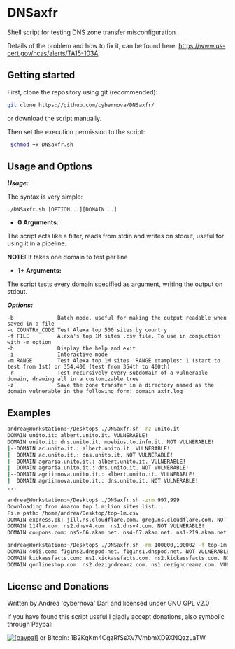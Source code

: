DNSaxfr
====

Shell script for testing DNS zone transfer misconfiguration .

Details of the problem and how to fix it, can be found here: https://www.us-cert.gov/ncas/alerts/TA15-103A

## Getting started

First, clone the repository using git (recommended):

```bash
git clone https://github.com/cybernova/DNSaxfr/
```
or download the script manually.

Then set the execution permission to the script:

```bash
 $chmod +x DNSaxfr.sh
```

Usage and Options
-----------------

***Usage:***

The syntax is very simple:

```
./DNSaxfr.sh [OPTION...][DOMAIN...]

```

* **0 Arguments:**

The script acts like a filter, reads from stdin and writes on stdout, useful for using it in a pipeline.

**NOTE:** It takes one domain to test per line

* **1+ Arguments:**

The script tests every domain specified as argument, writing the output on stdout.

***Options:***

```
-b              Batch mode, useful for making the output readable when saved in a file
-c COUNTRY_CODE Test Alexa top 500 sites by country
-f FILE         Alexa's top 1M sites .csv file. To use in conjuction with -m option
-h              Display the help and exit
-i              Interactive mode
-m RANGE        Test Alexa top 1M sites. RANGE examples: 1 (start to test from 1st) or 354,400 (test from 354th to 400th)   
-r              Test recursively every subdomain of a vulnerable domain, drawing all in a customizable tree
-z              Save the zone transfer in a directory named as the domain vulnerable in the following form: domain_axfr.log

```

## Examples

```bash
andrea@Workstation:~/Desktop$ ./DNSaxfr.sh -rz unito.it
DOMAIN unito.it: albert.unito.it. VULNERABLE!
DOMAIN unito.it: dns.unito.it. moebius.to.infn.it. NOT VULNERABLE!
|--DOMAIN ac.unito.it.: albert.unito.it. VULNERABLE!
|  DOMAIN ac.unito.it.: dns.unito.it. NOT VULNERABLE!
|--DOMAIN agraria.unito.it.: albert.unito.it. VULNERABLE!
|  DOMAIN agraria.unito.it.: dns.unito.it. NOT VULNERABLE!
|--DOMAIN agriinnova.unito.it.: albert.unito.it. VULNERABLE!
|  DOMAIN agriinnova.unito.it.: dns.unito.it. NOT VULNERABLE!
...

andrea@Workstation:~/Desktop$ ./DNSaxfr.sh -zrm 997,999
Downloading from Amazon top 1 milion sites list...
File path: /home/andrea/Desktop/top-1m.csv
DOMAIN express.pk: jill.ns.cloudflare.com. greg.ns.cloudflare.com. NOT VULNERABLE!
DOMAIN 114la.com: ns2.dnsv4.com. ns1.dnsv4.com. NOT VULNERABLE!
DOMAIN coupons.com: ns5-66.akam.net. ns4-67.akam.net. ns1-219.akam.net. ns7-64.akam.net. NOT VULNERABLE!

andrea@Workstation:~/Desktop$ ./DNSaxfr.sh -rm 100000,100002 -f top-1m.csv 
DOMAIN 4055.com: f1g1ns2.dnspod.net. f1g1ns1.dnspod.net. NOT VULNERABLE!
DOMAIN kickassfacts.com: ns1.kickassfacts.com. ns2.kickassfacts.com. NOT VULNERABLE!
DOMAIN qonlineshop.com: ns2.dezigndreamz.com. ns1.dezigndreamz.com. VULNERABLE!

```

License and Donations
-------

Written by Andrea 'cybernova' Dari and licensed under GNU GPL v2.0

If you have found this script useful I gladly accept donations, also symbolic through Paypal:

<a href="https://www.paypal.com/cgi-bin/webscr?cmd=_donations&business=andreadari91%40gmail%2ecom&lc=IT&item_name=Andrea%20Dari%20IT%20independent%20researcher&currency_code=EUR&bn=PP%2dDonationsBF%3abtn_donateCC_LG%2egif%3aNonHostedGuest"><img src="https://www.paypalobjects.com/en_US/i/btn/btn_donate_LG.gif" alt="[paypal]" /></a> or Bitcoin: 1B2KqKm4CgzRfSsXv7VmbmXD9XNQzzLaTW
